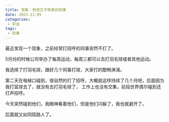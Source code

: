 ```yaml
---
title: 现象：熟悉又不熟悉的同事
date: 2023-11-05
categories:
 - 杂谈
tags:
 - 同事
---
```


最近发现一个现象，之前经常打招呼的同事突然不打了。

5月份的时候公司举办了每周运动，每周三都可以去打羽毛球或者其他运动。

我选择了打羽毛球，跟好几个同事打球，大家打的酣畅淋漓。

第二天在电梯口碰到，很自然的打了招呼，大概就这样持续了几个月吧，后面因为我打篮球去了，就没有去打羽毛球了，
工作上也没有交集，前段世界偶尔碰到还打声招呼。

今天突然碰到他们，我眼神看着他们，但是他们闪躲了，我也就避开了。

后面就又如同陌路人了。